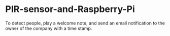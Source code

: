 # PIR-sensor-and-Raspberry-Pi
To detect people, play a welcome note, and send an email notification to the owner of the company with a time stamp.

